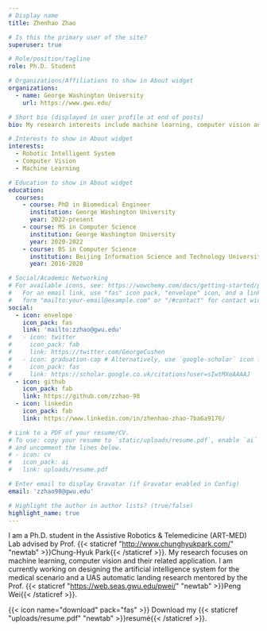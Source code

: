 ```yaml
---
# Display name
title: Zhenhao Zhao

# Is this the primary user of the site?
superuser: true

# Role/position/tagline
role: Ph.D. Student

# Organizations/Affiliations to show in About widget
organizations:
  - name: George Washington University
    url: https://www.gwu.edu/

# Short bio (displayed in user profile at end of posts)
bio: My research interests include machine learning, computer vision and data analysis.

# Interests to show in About widget
interests:
  - Robotic Intelligent System
  - Computer Vision
  - Machine Learning

# Education to show in About widget
education:
  courses:
    - course: PhD in Biomedical Engineer
      institution: George Washington University
      year: 2022-present
    - course: MS in Computer Science
      institution: George Washington University
      year: 2020-2022
    - course: BS in Computer Science
      institution: Beijing Information Science and Technology University
      year: 2016-2020

# Social/Academic Networking
# For available icons, see: https://wowchemy.com/docs/getting-started/page-builder/#icons
#   For an email link, use "fas" icon pack, "envelope" icon, and a link in the
#   form "mailto:your-email@example.com" or "/#contact" for contact widget.
social:
  - icon: envelope
    icon_pack: fas
    link: 'mailto:zzhao@gwu.edu'
#   - icon: twitter
#     icon_pack: fab
#     link: https://twitter.com/GeorgeCushen
#   - icon: graduation-cap # Alternatively, use `google-scholar` icon from `ai` icon pack
#     icon_pack: fas
#     link: https://scholar.google.co.uk/citations?user=sIwtMXoAAAAJ
  - icon: github
    icon_pack: fab
    link: https://github.com/zzhao-98
  - icon: linkedin
    icon_pack: fab
    link: https://www.linkedin.com/in/zhenhao-zhao-7ba6a9176/

# Link to a PDF of your resume/CV.
# To use: copy your resume to `static/uploads/resume.pdf`, enable `ai` icons in `params.toml`,
# and uncomment the lines below.
# - icon: cv
#   icon_pack: ai
#   link: uploads/resume.pdf

# Enter email to display Gravatar (if Gravatar enabled in Config)
email: 'zzhao98@gwu.edu'

# Highlight the author in author lists? (true/false)
highlight_name: true
---
```



I am a Ph.D. student in the Assistive Robotics & Telemedicine (ART-MED) Lab advised by Prof. {{< staticref "http://www.chunghyukpark.com/" "newtab" >}}Chung-Hyuk Park{{< /staticref >}}.
My research focuses on machine learning, computer vision and their related application.
I am currently working on designing the artificial intelligence system for the medical scenario and a UAS automatic landing research mentored by the Prof. {{< staticref "https://web.seas.gwu.edu/pwei/" "newtab" >}}Peng Wei{{< /staticref >}}.


{{< icon name="download" pack="fas" >}} Download my {{< staticref "uploads/resume.pdf" "newtab" >}}resumé{{< /staticref >}}.
